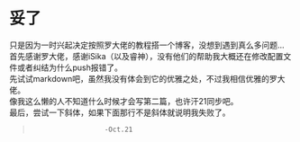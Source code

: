 # 妥了   
只是因为一时兴起决定按照罗大佬的教程搭一个博客，没想到遇到真么多问题…   
首先感谢罗大佬，感谢iSika（以及睿神），没有他们的帮助我大概还在修改配置文件或者纠结为什么push报错了。   
先试试markdown吧，虽然我没有体会到它的优雅之处，不过我相信优雅的罗大佬。   
像我这么懒的人不知道什么时候才会写第二篇，也许汗21同步吧。   
最后，尝试一下斜体，如果下面那行不是斜体就说明我失败了。   
>                       -Oct.21
